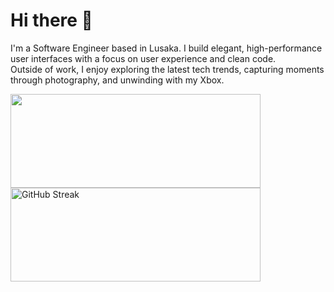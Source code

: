 # Hi there 👋

I'm a Software Engineer based in Lusaka. I build elegant, high-performance user interfaces with a focus on user experience and clean code.
<br>
Outside of work, I enjoy exploring the latest tech trends, capturing moments through photography, and unwinding with my Xbox.
 
<a href="https://github-readme-stats.vercel.app">
  <img src="https://github-readme-stats.vercel.app/api?username=mwan9ilwa&theme=github_dark&rank_icon=github" width="400" height="150" />
</a>
<a href="https://git.io/streak-stats">
  <img src="https://git-hub-streak-stats.vercel.app?user=mwan9ilwa&theme=github-dark-blue" alt="GitHub Streak" width="400" height="150"/>
</a>


